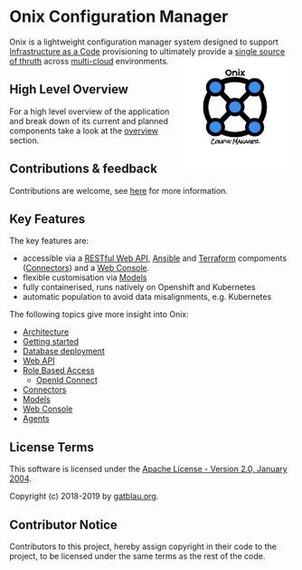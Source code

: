 # Onix Configuration Manager

Onix is a lightweight configuration manager system  designed to support [Infrastructure as a Code](https://en.wikipedia.org/wiki/Infrastructure_as_code) provisioning to ultimately provide a [single source of thruth](https://en.wikipedia.org/wiki/Single_source_of_truth) across [multi-cloud](https://en.wikipedia.org/wiki/Multicloud) environments.
<img src="docs/pics/ox.png" width="200" height="200" align="right">

## High Level Overview

For a high level overview of the application and break down of its current and planned components take a look at the [overview](docs/overview.md) section.

## Contributions & feedback

Contributions are welcome, see [here](CONTRIBUTING.MD) for more information.

## Key Features

The key features are:
- accessible via a [RESTful Web API](./docs/wapi.md), [Ansible](https://www.ansible.com/) and [Terraform](https://www.terraform.io/) compoments ([Connectors](./connectors/readme.md)) and a [Web Console](wc/readme.md).
- flexible customisation via [Models](docs/models/readme.md)  
- fully containerised, runs natively on Openshift and Kubernetes
- automatic population to avoid data misalignments, e.g. Kubernetes

The following topics give more insight into Onix:

- [Architecture](./docs/architecture.md)
- [Getting started](./docs/getting_started.md)
- [Database deployment](./docs/db_deploy.md)
- [Web API](./docs/wapi.md)
- [Role Based Access](./docs/rbac.md)
  - [OpenId Connect](./docs/oidc.md)
- [Connectors](./connectors/readme.md)
- [Models](docs/models/readme.md)
- [Web Console](wc/readme.md)
- [Agents](agents/readme.md)

## License Terms

This software is licensed under the [Apache License - Version 2.0, January 2004](http://www.apache.org/licenses/).

Copyright (c) 2018-2019 by [gatblau.org](http://gatblau.org).

## Contributor Notice

Contributors to this project, hereby assign copyright in their code to the project, to be licensed under the same terms as the rest of the code.